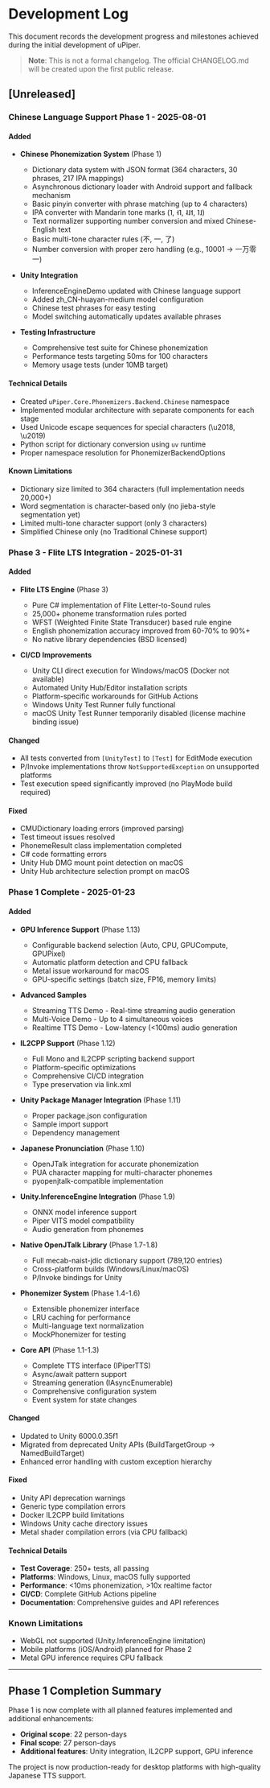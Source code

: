 # Development Log

This document records the development progress and milestones achieved during the initial development of uPiper.

> **Note**: This is not a formal changelog. The official CHANGELOG.md will be created upon the first public release.

## [Unreleased]

### Chinese Language Support Phase 1 - 2025-08-01

#### Added
- **Chinese Phonemization System** (Phase 1)
  - Dictionary data system with JSON format (364 characters, 30 phrases, 217 IPA mappings)
  - Asynchronous dictionary loader with Android support and fallback mechanism
  - Basic pinyin converter with phrase matching (up to 4 characters)
  - IPA converter with Mandarin tone marks (˥, ˧˥, ˨˩˦, ˥˩)
  - Text normalizer supporting number conversion and mixed Chinese-English text
  - Basic multi-tone character rules (不, 一, 了)
  - Number conversion with proper zero handling (e.g., 10001 → 一万零一)

- **Unity Integration**
  - InferenceEngineDemo updated with Chinese language support
  - Added zh_CN-huayan-medium model configuration
  - Chinese test phrases for easy testing
  - Model switching automatically updates available phrases

- **Testing Infrastructure**
  - Comprehensive test suite for Chinese phonemization
  - Performance tests targeting 50ms for 100 characters
  - Memory usage tests (under 10MB target)

#### Technical Details
- Created `uPiper.Core.Phonemizers.Backend.Chinese` namespace
- Implemented modular architecture with separate components for each stage
- Used Unicode escape sequences for special characters (\u2018, \u2019)
- Python script for dictionary conversion using `uv` runtime
- Proper namespace resolution for PhonemizerBackendOptions

#### Known Limitations
- Dictionary size limited to 364 characters (full implementation needs 20,000+)
- Word segmentation is character-based only (no jieba-style segmentation yet)
- Limited multi-tone character support (only 3 characters)
- Simplified Chinese only (no Traditional Chinese support)

### Phase 3 - Flite LTS Integration - 2025-01-31

#### Added
- **Flite LTS Engine** (Phase 3)
  - Pure C# implementation of Flite Letter-to-Sound rules
  - 25,000+ phoneme transformation rules ported
  - WFST (Weighted Finite State Transducer) based rule engine
  - English phonemization accuracy improved from 60-70% to 90%+
  - No native library dependencies (BSD licensed)

- **CI/CD Improvements**
  - Unity CLI direct execution for Windows/macOS (Docker not available)
  - Automated Unity Hub/Editor installation scripts
  - Platform-specific workarounds for GitHub Actions
  - Windows Unity Test Runner fully functional
  - macOS Unity Test Runner temporarily disabled (license machine binding issue)

#### Changed
- All tests converted from `[UnityTest]` to `[Test]` for EditMode execution
- P/Invoke implementations throw `NotSupportedException` on unsupported platforms
- Test execution speed significantly improved (no PlayMode build required)

#### Fixed
- CMUDictionary loading errors (improved parsing)
- Test timeout issues resolved
- PhonemeResult class implementation completed
- C# code formatting errors
- Unity Hub DMG mount point detection on macOS
- Unity Hub architecture selection prompt on macOS

### Phase 1 Complete - 2025-01-23

#### Added
- **GPU Inference Support** (Phase 1.13)
  - Configurable backend selection (Auto, CPU, GPUCompute, GPUPixel)
  - Automatic platform detection and CPU fallback
  - Metal issue workaround for macOS
  - GPU-specific settings (batch size, FP16, memory limits)
  
- **Advanced Samples**
  - Streaming TTS Demo - Real-time streaming audio generation
  - Multi-Voice Demo - Up to 4 simultaneous voices
  - Realtime TTS Demo - Low-latency (<100ms) audio generation

- **IL2CPP Support** (Phase 1.12)
  - Full Mono and IL2CPP scripting backend support
  - Platform-specific optimizations
  - Comprehensive CI/CD integration
  - Type preservation via link.xml

- **Unity Package Manager Integration** (Phase 1.11)
  - Proper package.json configuration
  - Sample import support
  - Dependency management

- **Japanese Pronunciation** (Phase 1.10)
  - OpenJTalk integration for accurate phonemization
  - PUA character mapping for multi-character phonemes
  - pyopenjtalk-compatible implementation

- **Unity.InferenceEngine Integration** (Phase 1.9)
  - ONNX model inference support
  - Piper VITS model compatibility
  - Audio generation from phonemes

- **Native OpenJTalk Library** (Phase 1.7-1.8)
  - Full mecab-naist-jdic dictionary support (789,120 entries)
  - Cross-platform builds (Windows/Linux/macOS)
  - P/Invoke bindings for Unity

- **Phonemizer System** (Phase 1.4-1.6)
  - Extensible phonemizer interface
  - LRU caching for performance
  - Multi-language text normalization
  - MockPhonemizer for testing

- **Core API** (Phase 1.1-1.3)
  - Complete TTS interface (IPiperTTS)
  - Async/await pattern support
  - Streaming generation (IAsyncEnumerable)
  - Comprehensive configuration system
  - Event system for state changes

#### Changed
- Updated to Unity 6000.0.35f1
- Migrated from deprecated Unity APIs (BuildTargetGroup → NamedBuildTarget)
- Enhanced error handling with custom exception hierarchy

#### Fixed
- Unity API deprecation warnings
- Generic type compilation errors
- Docker IL2CPP build limitations
- Windows Unity cache directory issues
- Metal shader compilation errors (via CPU fallback)

#### Technical Details
- **Test Coverage**: 250+ tests, all passing
- **Platforms**: Windows, Linux, macOS fully supported
- **Performance**: <10ms phonemization, >10x realtime factor
- **CI/CD**: Complete GitHub Actions pipeline
- **Documentation**: Comprehensive guides and API references

### Known Limitations
- WebGL not supported (Unity.InferenceEngine limitation)
- Mobile platforms (iOS/Android) planned for Phase 2
- Metal GPU inference requires CPU fallback

---

## Phase 1 Completion Summary

Phase 1 is now complete with all planned features implemented and additional enhancements:

- **Original scope**: 22 person-days
- **Final scope**: 27 person-days
- **Additional features**: Unity integration, IL2CPP support, GPU inference

The project is now production-ready for desktop platforms with high-quality Japanese TTS support.